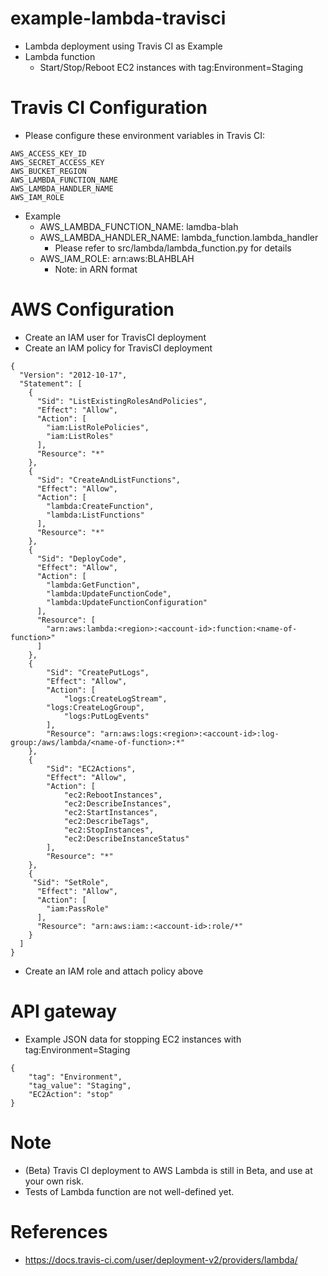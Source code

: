# example-lambda-travisci
* Lambda deployment using Travis CI as Example
* Lambda function
  * Start/Stop/Reboot EC2 instances with tag:Environment=Staging

# Travis CI Configuration
* Please configure these environment variables in Travis CI:
```
AWS_ACCESS_KEY_ID
AWS_SECRET_ACCESS_KEY
AWS_BUCKET_REGION
AWS_LAMBDA_FUNCTION_NAME
AWS_LAMBDA_HANDLER_NAME
AWS_IAM_ROLE
```
* Example
  * AWS_LAMBDA_FUNCTION_NAME: lamdba-blah
  * AWS_LAMBDA_HANDLER_NAME: lambda_function.lambda_handler
    * Please refer to src/lambda/lambda_function.py for details
  * AWS_IAM_ROLE: arn:aws:BLAHBLAH
    * Note: in ARN format

# AWS Configuration
* Create an IAM user for TravisCI deployment
* Create an IAM policy for TravisCI deployment
```
{
  "Version": "2012-10-17",
  "Statement": [
    {
      "Sid": "ListExistingRolesAndPolicies",
      "Effect": "Allow",
      "Action": [
        "iam:ListRolePolicies",
        "iam:ListRoles"
      ],
      "Resource": "*"
    },
    {
      "Sid": "CreateAndListFunctions",
      "Effect": "Allow",
      "Action": [
        "lambda:CreateFunction",
        "lambda:ListFunctions"
      ],
      "Resource": "*"
    },
    {
      "Sid": "DeployCode",
      "Effect": "Allow",
      "Action": [
        "lambda:GetFunction",
        "lambda:UpdateFunctionCode",
        "lambda:UpdateFunctionConfiguration"
      ],
      "Resource": [
        "arn:aws:lambda:<region>:<account-id>:function:<name-of-function>"
      ]
    },
    {
        "Sid": "CreatePutLogs",
        "Effect": "Allow",
        "Action": [
            "logs:CreateLogStream",
	    "logs:CreateLogGroup",
            "logs:PutLogEvents"
        ],
        "Resource": "arn:aws:logs:<region>:<account-id>:log-group:/aws/lambda/<name-of-function>:*"
    },
    {
        "Sid": "EC2Actions",
        "Effect": "Allow",
        "Action": [
            "ec2:RebootInstances",
            "ec2:DescribeInstances",
            "ec2:StartInstances",
            "ec2:DescribeTags",
            "ec2:StopInstances",
            "ec2:DescribeInstanceStatus"
        ],
        "Resource": "*"
    },
    {
     "Sid": "SetRole",
      "Effect": "Allow",
      "Action": [
        "iam:PassRole"
      ],
      "Resource": "arn:aws:iam::<account-id>:role/*"
    }
  ]
}
```
* Create an IAM role and attach policy above

# API gateway
* Example JSON data for stopping EC2 instances with tag:Environment=Staging
```
{
    "tag": "Environment",
    "tag_value": "Staging",
    "EC2Action": "stop"
}
```

# Note
* (Beta) Travis CI deployment to AWS Lambda is still in Beta, and use at your own risk.
* Tests of Lambda function are not well-defined yet.

# References
* https://docs.travis-ci.com/user/deployment-v2/providers/lambda/
